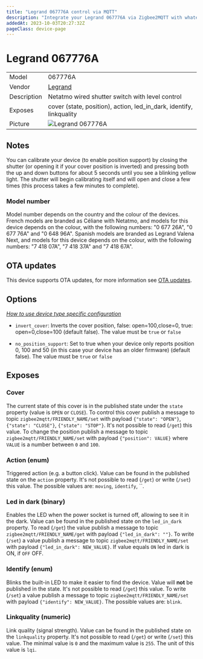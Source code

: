 ```yaml
---
title: "Legrand 067776A control via MQTT"
description: "Integrate your Legrand 067776A via Zigbee2MQTT with whatever smart home infrastructure you are using without the vendor's bridge or gateway."
addedAt: 2023-10-03T20:27:32Z
pageClass: device-page
---
```


<!-- !!!! -->
<!-- ATTENTION: This file is auto-generated through docgen! -->
<!-- You can only edit the "Notes"-Section between the two comment lines "Notes BEGIN" and "Notes END". -->
<!-- Do not use h1 or h2 heading within "## Notes"-Section. -->
<!-- !!!! -->

# Legrand 067776A

|     |     |
|-----|-----|
| Model | 067776A  |
| Vendor  | [Legrand](/supported-devices/#v=Legrand)  |
| Description | Netatmo wired shutter switch with level control|
| Exposes | cover (state, position), action, led_in_dark, identify, linkquality |
| Picture | ![Legrand 067776A](https://www.zigbee2mqtt.io/images/devices/067776A.jpg) |


<!-- Notes BEGIN: You can edit here. Add "## Notes" headline if not already present. -->
## Notes
You can calibrate your device (to enable position support) by closing the shutter (or opening it if your cover 
position is inverted) and pressing both the up and down buttons for about 5 seconds until you see a blinking yellow 
light. The shutter will begin calibrating itself and will open and close a few times (this process takes a few 
minutes to complete).

### Model number
Model number depends on the country and the colour of the devices.
French models are branded as Céliane with Netatmo, and models for this device depends on the colour, with the following numbers: "0 677 26A", "0 677 76A" and "0 648 96A".
Spanish models are branded as Legrand Valena Next, and models for this device depends on the colour, with the following numbers: "7 418 07A", "7 418 37A" and "7 418 67A".
<!-- Notes END: Do not edit below this line -->


## OTA updates
This device supports OTA updates, for more information see [OTA updates](../guide/usage/ota_updates.md).


## Options
*[How to use device type specific configuration](../guide/configuration/devices-groups.md#specific-device-options)*

* `invert_cover`: Inverts the cover position, false: open=100,close=0, true: open=0,close=100 (default false). The value must be `true` or `false`

* `no_position_support`: Set to true when your device only reports position 0, 100 and 50 (in this case your device has an older firmware) (default false). The value must be `true` or `false`


## Exposes

### Cover 
The current state of this cover is in the published state under the `state` property (value is `OPEN` or `CLOSE`).
To control this cover publish a message to topic `zigbee2mqtt/FRIENDLY_NAME/set` with payload `{"state": "OPEN"}`, `{"state": "CLOSE"}`, `{"state": "STOP"}`.
It's not possible to read (`/get`) this value.
To change the position publish a message to topic `zigbee2mqtt/FRIENDLY_NAME/set` with payload `{"position": VALUE}` where `VALUE` is a number between `0` and `100`.

### Action (enum)
Triggered action (e.g. a button click).
Value can be found in the published state on the `action` property.
It's not possible to read (`/get`) or write (`/set`) this value.
The possible values are: `moving`, `identify`, ``.

### Led in dark (binary)
Enables the LED when the power socket is turned off,
            allowing to see it in the dark.
Value can be found in the published state on the `led_in_dark` property.
To read (`/get`) the value publish a message to topic `zigbee2mqtt/FRIENDLY_NAME/get` with payload `{"led_in_dark": ""}`.
To write (`/set`) a value publish a message to topic `zigbee2mqtt/FRIENDLY_NAME/set` with payload `{"led_in_dark": NEW_VALUE}`.
If value equals `ON` led in dark is ON, if `OFF` OFF.

### Identify (enum)
Blinks the built-in LED to make it easier to find the device.
Value will **not** be published in the state.
It's not possible to read (`/get`) this value.
To write (`/set`) a value publish a message to topic `zigbee2mqtt/FRIENDLY_NAME/set` with payload `{"identify": NEW_VALUE}`.
The possible values are: `blink`.

### Linkquality (numeric)
Link quality (signal strength).
Value can be found in the published state on the `linkquality` property.
It's not possible to read (`/get`) or write (`/set`) this value.
The minimal value is `0` and the maximum value is `255`.
The unit of this value is `lqi`.

